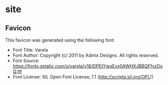 # site

## Favicon

This favicon was generated using the following font:

- Font Title: Varela
- Font Author: Copyright (c) 2011 by Admix Designs. All rights reserved.
- Font Source: https://fonts.gstatic.com/s/varela/v16/DPEtYwqExx0AWHXJBBQFfvzDsQ.ttf
- Font License: SIL Open Font License, 1.1 (http://scripts.sil.org/OFL))
